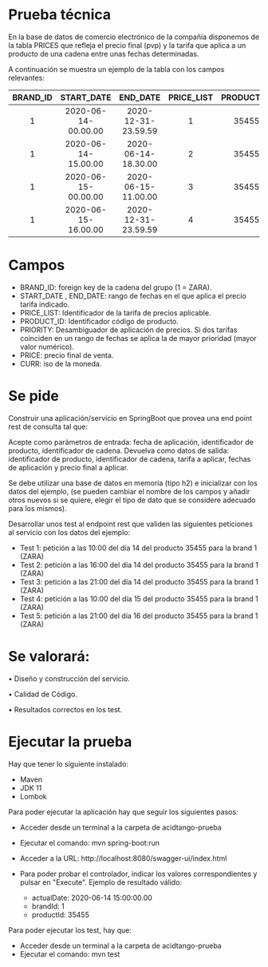 # Prueba técnica

En la base de datos de comercio electrónico de la compañía disponemos de la tabla PRICES que refleja el precio final (pvp) y la tarifa que aplica a un producto de una cadena entre unas fechas determinadas.

A continuación se muestra un ejemplo de la tabla con los campos relevantes:
 
| BRAND_ID | START_DATE | END_DATE | PRICE_LIST | PRODUCT_ID | PRIORITY | PRICE | CURR |
|:---:|:---:|:---:|:---:|:---:|:---:|:---:|:---:|
| 1 | 2020-06-14-00.00.00 | 2020-12-31-23.59.59 | 1 | 35455 | 0 | 35.50 | EUR |
| 1 | 2020-06-14-15.00.00 | 2020-06-14-18.30.00 | 2 | 35455 | 1 | 25.45 | EUR |
| 1 | 2020-06-15-00.00.00 | 2020-06-15-11.00.00 | 3 | 35455 | 1 | 30.50 | EUR |
| 1 | 2020-06-15-16.00.00 | 2020-12-31-23.59.59 | 4 | 35455 | 1 | 38.95 | EUR |

# Campos 

* BRAND_ID: foreign key de la cadena del grupo (1 = ZARA).
* START_DATE , END_DATE: rango de fechas en el que aplica el precio tarifa indicado.
* PRICE_LIST: Identificador de la tarifa de precios aplicable.
* PRODUCT_ID: Identificador código de producto.
* PRIORITY: Desambiguador de aplicación de precios. Si dos tarifas coinciden en un rango de fechas se aplica la de mayor prioridad (mayor valor numérico).
* PRICE: precio final de venta.
* CURR: iso de la moneda.
 
# Se pide
 
Construir una aplicación/servicio en SpringBoot que provea una end point rest de consulta  tal que:
 
Acepte como parámetros de entrada: fecha de aplicación, identificador de producto, identificador de cadena.
Devuelva como datos de salida: identificador de producto, identificador de cadena, tarifa a aplicar, fechas de aplicación y precio final a aplicar.
 
Se debe utilizar una base de datos en memoria (tipo h2) e inicializar con los datos del ejemplo, (se pueden cambiar el nombre de los campos y añadir otros nuevos si se quiere, elegir el tipo de dato que se considere adecuado para los mismos).
              
Desarrollar unos test al endpoint rest que  validen las siguientes peticiones al servicio con los datos del ejemplo:
                                                                                       
- Test 1: petición a las 10:00 del día 14 del producto 35455   para la brand 1 (ZARA)
- Test 2: petición a las 16:00 del día 14 del producto 35455   para la brand 1 (ZARA)
- Test 3: petición a las 21:00 del día 14 del producto 35455   para la brand 1 (ZARA)
- Test 4: petición a las 10:00 del día 15 del producto 35455   para la brand 1 (ZARA)
- Test 5: petición a las 21:00 del día 16 del producto 35455   para la brand 1 (ZARA)

# Se valorará:

• Diseño y construcción del servicio.

• Calidad de Código.

• Resultados correctos en los test.

# Ejecutar la prueba

Hay que tener lo siguiente instalado:

- Maven
- JDK 11
- Lombok

Para poder ejecutar la aplicación hay que seguir los siguientes pasos:

- Acceder desde un terminal a la carpeta de acidtango-prueba
- Ejecutar el comando: mvn spring-boot:run
- Acceder a la URL: http://localhost:8080/swagger-ui/index.html
- Para poder probar el controlador, indicar los valores correspondientes y pulsar en "Execute". Ejemplo de resultado válido:

  * actualDate: 2020-06-14 15:00:00.00
  * brandId: 1
  * productId: 35455

Para poder ejecutar los test, hay que:

- Acceder desde un terminal a la carpeta de acidtango-prueba
- Ejecutar el comando: mvn test

